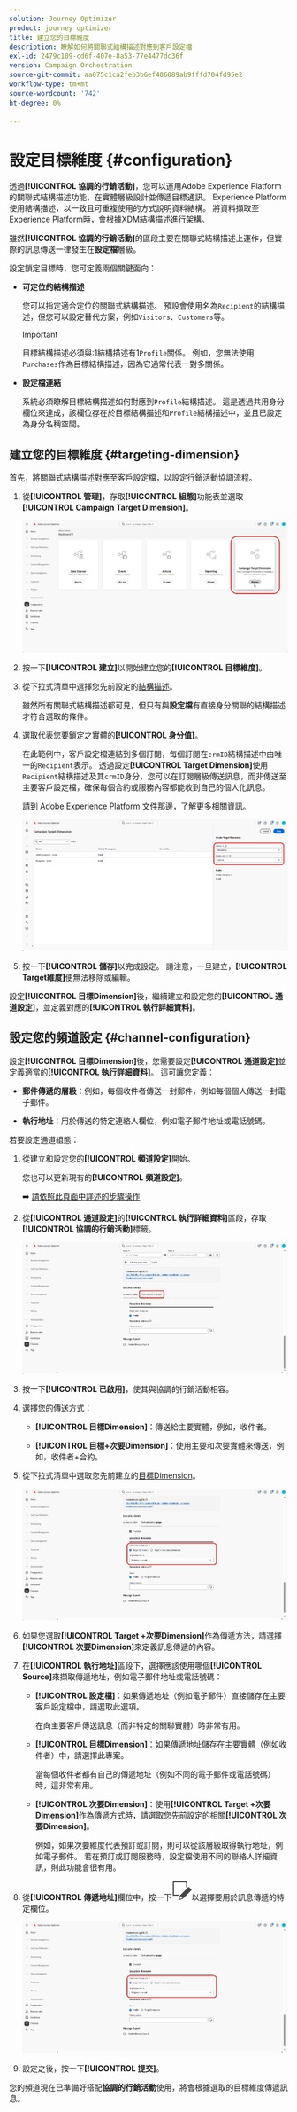 ```yaml
---
solution: Journey Optimizer
product: journey optimizer
title: 建立您的目標維度
description: 瞭解如何將關聯式結構描述對應到客戶設定檔
exl-id: 2479c109-cd6f-407e-8a53-77e4477dc36f
version: Campaign Orchestration
source-git-commit: aa075c1ca2feb3b6ef406089ab9fffd704fd95e2
workflow-type: tm+mt
source-wordcount: '742'
ht-degree: 0%

---
```



# 設定目標維度 {#configuration}

透過&#x200B;**[!UICONTROL 協調的行銷活動]**，您可以運用Adobe Experience Platform的關聯式結構描述功能，在實體層級設計並傳遞目標通訊。 Experience Platform使用結構描述，以一致且可重複使用的方式說明資料結構。 將資料擷取至Experience Platform時，會根據XDM結構描述進行架構。

雖然&#x200B;**[!UICONTROL 協調的行銷活動]**&#x200B;的區段主要在關聯式結構描述上運作，但實際的訊息傳送一律發生在&#x200B;**設定檔**&#x200B;層級。

設定鎖定目標時，您可定義兩個關鍵面向：

* **可定位的結構描述**

  您可以指定適合定位的關聯式結構描述。 預設會使用名為`Recipient`的結構描述，但您可以設定替代方案，例如`Visitors`、`Customers`等。

  >[!IMPORTANT]
  >
  > 目標結構描述必須與:1結構描述有1`Profile`關係。 例如，您無法使用`Purchases`作為目標結構描述，因為它通常代表一對多關係。

* **設定檔連結**

  系統必須瞭解目標結構描述如何對應到`Profile`結構描述。 這是透過共用身分欄位來達成，該欄位存在於目標結構描述和`Profile`結構描述中，並且已設定為身分名稱空間。

## 建立您的目標維度 {#targeting-dimension}

首先，將關聯式結構描述對應至客戶設定檔，以設定行銷活動協調流程。

1. 從&#x200B;**[!UICONTROL 管理]**，存取&#x200B;**[!UICONTROL 組態]**&#x200B;功能表並選取&#x200B;**[!UICONTROL Campaign Target Dimension]**。

   ![](assets/target-dimension-1.png)

1. 按一下&#x200B;**[!UICONTROL 建立]**&#x200B;以開始建立您的&#x200B;**[!UICONTROL 目標維度]**。

1. 從下拉式清單中選擇您先前設定的[結構描述](gs-schemas.md)&#x200B;。

   雖然所有關聯式結構描述都可見，但只有與&#x200B;**設定檔**&#x200B;有直接身分關聯的結構描述才符合選取的條件。

1. 選取代表您要鎖定之實體的&#x200B;**[!UICONTROL 身分值]**。

   在此範例中，客戶設定檔連結到多個訂閱，每個訂閱在`crmID`結構描述中由唯一的`Recipient`表示。 透過設定&#x200B;**[!UICONTROL Target Dimension]**&#x200B;使用`Recipient`結構描述及其`crmID`身分，您可以在訂閱層級傳送訊息，而非傳送至主要客戶設定檔，確保每個合約或服務內容都能收到自己的個人化訊息。

   [請到 Adobe Experience Platform 文件](https://experienceleague.adobe.com/zh-hant/docs/experience-platform/xdm/schema/composition#identity)那邊，了解更多相關資訊。

   ![](assets/target-dimension-2.png)

1. 按一下&#x200B;**[!UICONTROL 儲存]**&#x200B;以完成設定。 請注意，一旦建立，**[!UICONTROL Target維度]**&#x200B;便無法移除或編輯。

設定&#x200B;**[!UICONTROL 目標Dimension]**&#x200B;後，繼續建立和設定您的&#x200B;**[!UICONTROL 通道設定]**，並定義對應的&#x200B;**[!UICONTROL 執行詳細資料]**。

## 設定您的頻道設定 {#channel-configuration}

設定&#x200B;**[!UICONTROL 目標Dimension]**&#x200B;後，您需要設定&#x200B;**[!UICONTROL 通道設定]**&#x200B;並定義適當的&#x200B;**[!UICONTROL 執行詳細資料]**。 這可讓您定義：

* **郵件傳遞的層級**：例如，每個收件者傳送一封郵件，例如每個個人傳送一封電子郵件。

* **執行地址**：用於傳送的特定連絡人欄位，例如電子郵件地址或電話號碼。

若要設定通道組態：

1. 從建立和設定您的&#x200B;**[!UICONTROL 頻道設定]**&#x200B;開始。

   您也可以更新現有的&#x200B;**[!UICONTROL 頻道設定]**。

   ➡️ [請依照此頁面中詳述的步驟操作](../email/surface-personalization.md)

1. 從&#x200B;**[!UICONTROL 通道設定]**&#x200B;的&#x200B;**[!UICONTROL 執行詳細資料]**&#x200B;區段，存取&#x200B;**[!UICONTROL 協調的行銷活動]**&#x200B;標籤。

   ![](assets/target-dimension-3.png)

1. 按一下&#x200B;**[!UICONTROL 已啟用]**，使其與協調的行銷活動相容。

1. 選擇您的傳送方式：

   * **[!UICONTROL 目標Dimension]**：傳送給主要實體，例如，收件者。

   * **[!UICONTROL 目標+次要Dimension]**：使用主要和次要實體來傳送，例如，收件者+合約。

1. 從下拉式清單中選取您先前建立的[目標Dimension](#targeting-dimension)。

   ![](assets/target-dimension-4.png)

1. 如果您選取&#x200B;**[!UICONTROL Target +次要Dimension]**&#x200B;作為傳遞方法，請選擇&#x200B;**[!UICONTROL 次要Dimension]**&#x200B;來定義訊息傳遞的內容。

1. 在&#x200B;**[!UICONTROL 執行地址]**&#x200B;區段下，選擇應該使用哪個&#x200B;**[!UICONTROL Source]**&#x200B;來擷取傳遞地址，例如電子郵件地址或電話號碼：

   * **[!UICONTROL 設定檔]**：如果傳遞地址（例如電子郵件）直接儲存在主要客戶設定檔中，請選取此選項。

     在向主要客戶傳送訊息（而非特定的關聯實體）時非常有用。

   * **[!UICONTROL 目標Dimension]**：如果傳遞地址儲存在主要實體（例如收件者）中，請選擇此專案。

     當每個收件者都有自己的傳遞地址（例如不同的電子郵件或電話號碼）時，這非常有用。

   * **[!UICONTROL 次要Dimension]**：使用&#x200B;**[!UICONTROL Target +次要Dimension]**&#x200B;作為傳遞方式時，請選取您先前設定的相關&#x200B;**[!UICONTROL 次要Dimension]**。

     例如，如果次要維度代表預訂或訂閱，則可以從該層級取得執行地址，例如電子郵件。 若在預訂或訂閱服務時，設定檔使用不同的聯絡人詳細資訊，則此功能會很有用。

1. 從&#x200B;**[!UICONTROL 傳遞地址]**&#x200B;欄位中，按一下![編輯圖示](assets/do-not-localize/edit.svg)以選擇要用於訊息傳遞的特定欄位。

   ![](assets/target-dimension-4.png)

1. 設定之後，按一下&#x200B;**[!UICONTROL 提交]**。

您的頻道現在已準備好搭配&#x200B;**協調的行銷活動**&#x200B;使用，將會根據選取的目標維度傳遞訊息。
